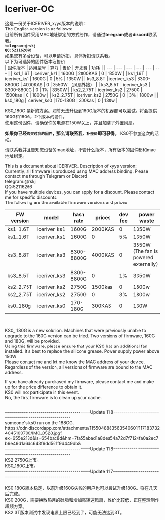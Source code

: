 # Iceriver-OC
这是一份关于ICERIVER_xyys版本的说明：<br>
The English version is as follows:<br>
目前所有固件采用MAC地址绑定的方式制作，请通过**telegram**或者**discord**联系我。<br>
**`telegram:@rskj`<br>**
**`QQ:521162668`<br>**
如果您有多台设备，可以申请折扣，具体折扣请联系我。<br>
以下为可选择的固件版本及售价<br>
| 固件版本 | 适用型号 | 算力 | 售价 | 开发费 |  功耗  |
| --- | --- | --- |  --- |  --- |  --- |
| ks1_1.6T | iceriver_ks1 | 1600G | 2000KAS | 0 | 1350W  |
| ks1_1.6T | iceriver_ks1 | 1600G | 0 | 5% | 1350W  |
| ks3_8.8T | iceriver_ks3 | 8300-8800G | 4000KAS | 0 | 3550W （风扇外接）  | 
| ks3_8.5T | iceriver_ks3 | 8300-8800G | 0 | 1% |  3350W  |
| ks2_2.75T | iceriver_ks2 | 2750G | 1500kas | 0 | 1800w  |
| ks2_2.75T | iceriver_ks2 | 2750G | 0 | 3% | 1800w  |
| ks0_180g | iceriver_ks0 | 170-180G | 300kas | 0 | 130w  |

KS0_180G 是新的方案。以前无法升级到160G版本的机器都可以尝试。将会提供160G和180G，2个版本的固件。<br>
使用这份固件，请确保你的电源在150W以上，并且加装了外置风扇。<br>

**如果你已经`购买过我的固件`，那么请联系我，`补差价`即可获得。** KS0不参加这次的活动。<br>

请联系我并且告知您设备的mac地址，不管什么版本，所有版本的固件都和mac地址绑定。<br>


This is a document about ICERIVER_ Description of xyys version:<br>
Currently, all firmware is produced using MAC address binding. Please contact me through Telegram or Discord<br>
telegram:@rskj<br>
QQ:52116266<br>
If you have multiple devices, you can apply for a discount. Please contact me for specific discounts.<br>
The following are the available firmware versions and prices<br>

| FW version | model | hash rate | prices | dev fee |  power waste  |
| --- | --- | --- |  --- |  --- |  --- |
| ks1_1.6T | iceriver_ks1 | 1600G | 2000KAS | 0 | 1350W | 
| ks1_1.6T | iceriver_ks1 | 1600G | 0 | 5% | 1350W |
| ks3_8.8T | iceriver_ks3 | 8300-8800G | 4000KAS| 0 | 3550W (The fan is powered externally） | 
| ks3_8.5T | iceriver_ks3 | 8300-8800G | 0 | 1% | 3350W |
| ks2_2.75T | iceriver_ks2 | 2750G | 1500kas | 0 | 1800w  |
| ks2_2.75T | iceriver_ks2 | 2750G | 0 | 3% | 1800w  |
| ks0_180g | iceriver_ks0 | 170-180G | 300KAS | 0 | 130W  |
<br>

KS0_ 180G is a new solution. Machines that were previously unable to upgrade to the 160G version can be tried. Two versions of firmware, 160G and 180G, will be provided.<br>
Using this firmware, please ensure that your KS0 has an additional fan installed. It's best to replace the silicone grease.
Power supply power above 150W
<br>
Please contact me and let me know the MAC address of your device. Regardless of the version, all versions of firmware are bound to the MAC address.<br>

If you have already purchased my firmware, please contact me and make up for the price difference to obtain it.<br>KS0 will not participate in this event.<br>
No, the first firmware is to clean up your cache.

<br>
-------------------------------------------Update 11.8--------------------------------------------------------<br>
someone's ks0 run on the 188GG.
https://cdn.discordapp.com/attachments/1155048883563540601/1171837324645109790/IMG_0528.jpg?ex=655e218d&is=654bac8d&hm=7fa55abad1a8dea54a72d7f7124fa0a2ec7b6e49d1a6dc643f6dd561f9d449db&<br>
-------------------------------------------Update 11.8--------------------------------------------------------<br>
KS2 2750G上市。
<br>
KS0_180G上市。
<br>
-------------------------------------------Update 11.7--------------------------------------------------------<br>
<br>
KS0 180G版本稳定，以前升级160G失败的用户也可以尝试升级180G。将在几天后完成。<br>
KS0 200G，需要换散热用的硅脂和增加高转速风扇，性价比较低，正在整理制作超频方案。<br>
KS2 3T版本测试中发现电源上限已经到了，可能无法达到3T。<br>
